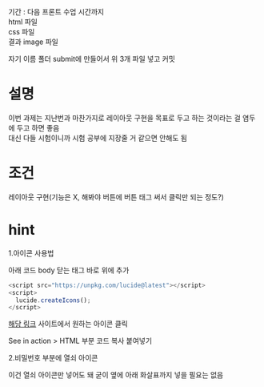 기간 : 다음 프론트 수업 시간까지
<br/>
html 파일
<br/>
css 파일
<br/>
결과 image 파일
<br/>

자기 이름 폴더 submit에 만들어서 위 3개 파일 넣고 커밋

# 설명

이번 과제는 지난번과 마찬가지로 레이아웃 구현을 목표로 두고 하는 것이라는 걸 염두에 두고 하면 좋음<br/>
대신 다들 시험이니까 시험 공부에 지장줄 거 같으면 안해도 됨

# 조건

레이아웃 구현(기능은 X, 해봐야 버튼에 버튼 태그 써서 클릭만 되는 정도?)

# hint

1.아이콘 사용법

아래 코드 body 닫는 태그 바로 위에 추가

```js
<script src="https://unpkg.com/lucide@latest"></script>
<script>
  lucide.createIcons();
</script>
```

[해당 링크](https://lucide.dev/icons/) 사이트에서 원하는 아이콘 클릭

See in action > HTML 부분 코드 복사 붙여넣기

2.비밀번호 부분에 열쇠 아이콘

이건 열쇠 아이콘만 넣어도 돼 굳이 옆에 아래 화살표까지 넣을 필요는 없음
